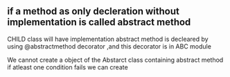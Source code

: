 ## if a method as only decleration without implementation is called abstract method
CHILD class will have implementation
abstract method is decleared by using @abstractmethod decorator ,and this decorator is in ABC module

We cannot create a object of the Abstarct class containing abstract method 
 if atleast one condition fails we can create 